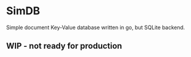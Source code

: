 # SimDB
Simple document Key-Value database written in go, but SQLite backend.
## WIP - not ready for production
